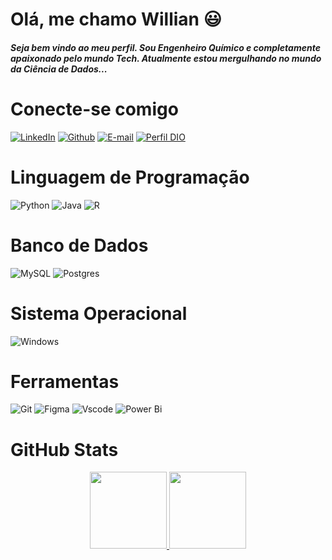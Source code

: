 # Olá, me chamo Willian 😃

##### Seja bem vindo ao meu perfil. Sou Engenheiro Químico e completamente apaixonado pelo mundo Tech. Atualmente estou mergulhando no mundo da Ciência de Dados...

# Conecte-se comigo

  [![LinkedIn](https://img.shields.io/badge/LinkedIn-000?style=for-the-badge&logo=linkedin&logoColor=white)](https://www.linkedin.com/in/williancarvalho7/)
  [![Github](https://img.shields.io/badge/Github-000?style=for-the-badge&logo=Github&logoColor=fffff)](https://github.com/williancarvalho28)
  [![E-mail](https://img.shields.io/badge/-Email-000?style=for-the-badge&logo=microsoft-outlook&logoColor=007BFF)](mailto:williancarvalho3372@gmail.com)
  [![Perfil DIO](https://img.shields.io/badge/-Meu%20Perfil%20na%20DIO-000?style=for-the-badge)](https://www.dio.me/users/williancarvalho3372)

# Linguagem de Programação
![Python](https://img.shields.io/badge/python-000000?style=for-the-badge&logo=python&logoColor=ffffff)
 ![Java](https://img.shields.io/badge/java-%23000000.svg?style=for-the-badge&logo=openjdk&logoColor=white) 
  ![R](https://img.shields.io/badge/R-000000?style=for-the-badge&logo=r&logoColor=white) 

# Banco de Dados
 ![MySQL](https://img.shields.io/badge/MySQL-00000F?style=for-the-badge&logo=mysql&logoColor=white) 
![Postgres](https://img.shields.io/badge/postgres-%23000.svg?style=for-the-badge&logo=postgresql&logoColor=white)

# Sistema Operacional
 ![Windows](https://img.shields.io/badge/Windows-000?style=for-the-badge&logo=windows&logoColor=white) 

# Ferramentas
![Git](https://img.shields.io/badge/GIT-000000?style=for-the-badge&logo=git&logoColor=white) 
![Figma](https://img.shields.io/badge/Figma-000000?style=for-the-badge&logo=figma&logoColor=white) 
![Vscode](https://img.shields.io/badge/Vscode-000000?style=for-the-badge&logo=visual-studio-code&logoColor=white) 
![Power Bi](https://img.shields.io/badge/power_bi-black?style=for-the-badge&logo=powerbi&logoColor=black)


# GitHub Stats
<div style="text-align: center;">
  <a href="https://github.com/williancarvalho28"/>
  <img height="123em" src="https://github-readme-stats.vercel.app/api/top-langs/?username=williancarvalho28&layout=compact&langs_count=7&theme=transparent"/>
  <img height="123em" src="https://github-readme-stats.vercel.app/api?username=williancarvalho28&theme=transparent&logoColor=fff&include_all_commits=true&count_private=true"/>
</div>
